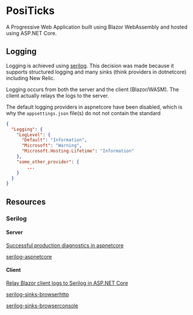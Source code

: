 # PosiTicks
A Progressive Web Application built using Blazor WebAssembly and hosted using ASP.NET Core.

## Logging
Logging is achieved using [serilog](https://serilog.net/).
This decision was made because it supports structured logging and many sinks (think providers in dotnetcore) including New Relic.

Logging occurs from both the server and the client (Blazor/WASM).
The client actually relays the logs to the server.

The default logging providers in aspnetcore have been disabled, which is why the `appsettings.json` file(s) do not not contain the standard
```json
{
  "Logging": {
    "LogLevel": {
      "Default": "Information",
      "Microsoft": "Warning",
      "Microsoft.Hosting.Lifetime": "Information"
    },
    "some_other_provider": {
        ...
    }
  }
}
```

## Resources
### Serilog
#### Server
[Successful production diagnostics in aspnetcore](https://nblumhardt.com/2019/10/serilog-in-aspnetcore-3/)

[serilog-aspnetcore](https://github.com/serilog/serilog-aspnetcore)

#### Client
[Relay Blazor client logs to Serilog in ASP.NET Core](https://nblumhardt.com/2019/11/serilog-blazor/)

[serilog-sinks-browserhttp](https://github.com/nblumhardt/serilog-sinks-browserhttp/)

[serilog-sinks-browserconsole](https://github.com/serilog/serilog-sinks-browserconsole)
